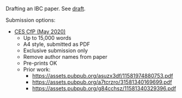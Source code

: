 Drafting an IBC paper. See [draft](./build/paper.pdf).

Submission options:
- [CES CfP (May 2020)](https://cryptoeconomicsystems.pubpub.org/spring20-journalcfp)
  - Up to 15,000 words
  - A4 style, submitted as PDF
  - Exclusive submission only
  - Remove author names from paper
  - Pre-prints OK
  - Prior work:
    - https://assets.pubpub.org/asuzx3df/11581974880753.pdf
    - https://assets.pubpub.org/a7tcrzro/31581340169699.pdf
    - https://assets.pubpub.org/g84cchsz/11581340329396.pdf
